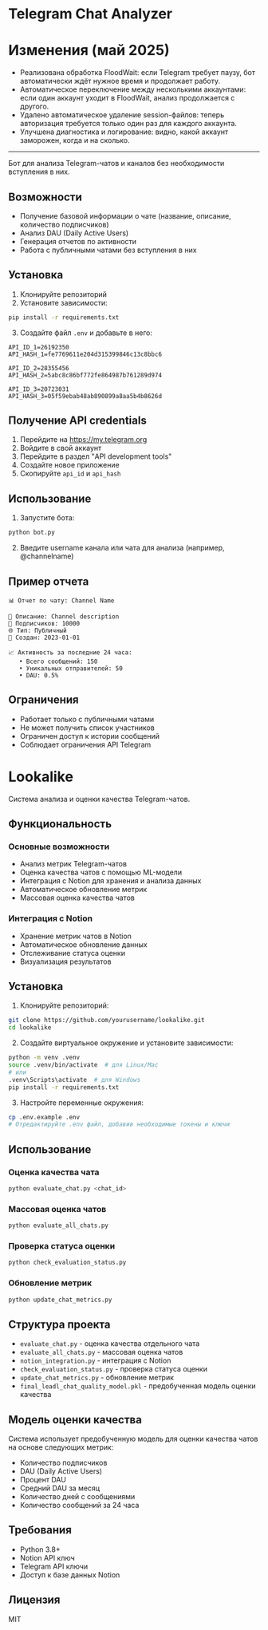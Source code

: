 # Telegram Chat Analyzer

# Изменения (май 2025)

- Реализована обработка FloodWait: если Telegram требует паузу, бот автоматически ждёт нужное время и продолжает работу.
- Автоматическое переключение между несколькими аккаунтами: если один аккаунт уходит в FloodWait, анализ продолжается с другого.
- Удалено автоматическое удаление session-файлов: теперь авторизация требуется только один раз для каждого аккаунта.
- Улучшена диагностика и логирование: видно, какой аккаунт заморожен, когда и на сколько.

---

Бот для анализа Telegram-чатов и каналов без необходимости вступления в них.

## Возможности

- Получение базовой информации о чате (название, описание, количество подписчиков)
- Анализ DAU (Daily Active Users)
- Генерация отчетов по активности
- Работа с публичными чатами без вступления в них

## Установка

1. Клонируйте репозиторий
2. Установите зависимости:
```bash
pip install -r requirements.txt
```

3. Создайте файл `.env` и добавьте в него:
```
API_ID_1=26192350
API_HASH_1=fe7769611e204d315399846c13c8bbc6

API_ID_2=28355456
API_HASH_2=5abc8c86bf772fe864987b761289d974

API_ID_3=20723031
API_HASH_3=05f59ebab48ab890899a8aa5b4b8626d

```

## Получение API credentials

1. Перейдите на https://my.telegram.org
2. Войдите в свой аккаунт
3. Перейдите в раздел "API development tools"
4. Создайте новое приложение
5. Скопируйте `api_id` и `api_hash`

## Использование

1. Запустите бота:
```bash
python bot.py
```

2. Введите username канала или чата для анализа (например, @channelname)

## Пример отчета

```
📊 Отчет по чату: Channel Name

📝 Описание: Channel description
👥 Подписчиков: 10000
🌐 Тип: Публичный
📅 Создан: 2023-01-01

📈 Активность за последние 24 часа:
   • Всего сообщений: 150
   • Уникальных отправителей: 50
   • DAU: 0.5%
```

## Ограничения

- Работает только с публичными чатами
- Не может получить список участников
- Ограничен доступ к истории сообщений
- Соблюдает ограничения API Telegram 

# Lookalike

Система анализа и оценки качества Telegram-чатов.

## Функциональность

### Основные возможности
- Анализ метрик Telegram-чатов
- Оценка качества чатов с помощью ML-модели
- Интеграция с Notion для хранения и анализа данных
- Автоматическое обновление метрик
- Массовая оценка качества чатов

### Интеграция с Notion
- Хранение метрик чатов в Notion
- Автоматическое обновление данных
- Отслеживание статуса оценки
- Визуализация результатов

## Установка

1. Клонируйте репозиторий:
```bash
git clone https://github.com/yourusername/lookalike.git
cd lookalike
```

2. Создайте виртуальное окружение и установите зависимости:
```bash
python -m venv .venv
source .venv/bin/activate  # для Linux/Mac
# или
.venv\Scripts\activate  # для Windows
pip install -r requirements.txt
```

3. Настройте переменные окружения:
```bash
cp .env.example .env
# Отредактируйте .env файл, добавив необходимые токены и ключи
```

## Использование

### Оценка качества чата
```bash
python evaluate_chat.py <chat_id>
```

### Массовая оценка чатов
```bash
python evaluate_all_chats.py
```

### Проверка статуса оценки
```bash
python check_evaluation_status.py
```

### Обновление метрик
```bash
python update_chat_metrics.py
```

## Структура проекта

- `evaluate_chat.py` - оценка качества отдельного чата
- `evaluate_all_chats.py` - массовая оценка чатов
- `notion_integration.py` - интеграция с Notion
- `check_evaluation_status.py` - проверка статуса оценки
- `update_chat_metrics.py` - обновление метрик
- `final_leadl_chat_quality_model.pkl` - предобученная модель оценки качества

## Модель оценки качества

Система использует предобученную модель для оценки качества чатов на основе следующих метрик:
- Количество подписчиков
- DAU (Daily Active Users)
- Процент DAU
- Средний DAU за месяц
- Количество дней с сообщениями
- Количество сообщений за 24 часа

## Требования

- Python 3.8+
- Notion API ключ
- Telegram API ключи
- Доступ к базе данных Notion

## Лицензия

MIT 